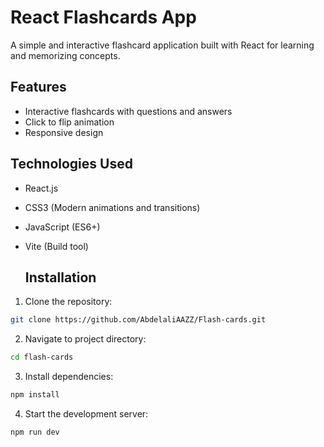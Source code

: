 # React Flashcards App

A simple and interactive flashcard application built with React for learning and memorizing concepts.

## Features

- Interactive flashcards with questions and answers
- Click to flip animation
- Responsive design


## Technologies Used

- React.js 
- CSS3 (Modern animations and transitions)
- JavaScript (ES6+)
- Vite (Build tool)

  ## Installation

1. Clone the repository:
```bash
git clone https://github.com/AbdelaliAAZZ/Flash-cards.git 
```
2. Navigate to project directory:
```bash
cd flash-cards
```
3. Install dependencies:
 ```bash
npm install
``` 
4. Start the development server:
```bash
npm run dev
```   
